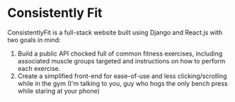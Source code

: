 # Consistently Fit

ConsistentlyFit is a full-stack website built using Django and React.js with two goals in mind:
1. Build a public API chocked full of common fitness exercises, including associated muscle groups targeted and instructions on how to perform each exercise.
2. Create a simplified front-end for ease-of-use and less clicking/scrolling while in the gym (I'm talking to you, guy who hogs the only bench press while staring at your phone)
